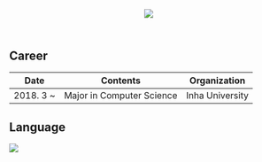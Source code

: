<header style="text-align: center;">
  <img src="https://capsule-render.vercel.app/api?type=rect&color=auto&height=300&section=header&text=Hi%20there!%20👋%20I'm%20jaemin!&fontSize=50">
</header>

Career
-----

| **Date** | **Contents** | **Organization** |
|:--------:|:--------:|:--------:|
| 2018. 3 ~ | Major in Computer Science | Inha University |

Language
-----

<a href="https://github.com/anuraghazra/github-readme-stats">
  <img src="https://github-readme-stats.vercel.app/api/top-langs/?username=jemin7709&layout=compact">
</a>
